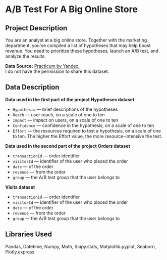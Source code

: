 # A/B Test For A Big Online Store

## Project Description
You are an analyst at a big online store. Together with the marketing department, you've compiled a list of hypotheses that may help boost revenue.
You need to prioritize these hypotheses, launch an A/B test, and analyze the results.

**Data Source:** [Practicum by Yandex.](https://www.practicum100.com/)  
I do not have the permission to share this dataset.

## Data Description
**Data used in the first part of the project**
**Hypotheses dataset**
* `Hypothesis` — brief descriptions of the hypotheses
* `Reach` — user reach, on a scale of one to ten
* `Impact` — impact on users, on a scale of one to ten
* `Confidence` — confidence in the hypothesis, on a scale of one to ten
* `Effort` — the resources required to test a hypothesis, on a scale of one to ten. The higher the Effort value, the more resource-intensive the test.

**Data used in the second part of the project**
**Orders dataset**
* `transactionId` — order identifier
* `visitorId` — identifier of the user who placed the order
* `date` — of the order
* `revenue` — from the order
* `group` — the A/B test group that the user belongs to

**Visits dataset**
* `transactionId` — order identifier
* `visitorId` — identifier of the user who placed the order
* `date` — of the order
* `revenue` — from the order
* `group` — the A/B test group that the user belongs to

## Libraries Used
Pandas, Datetime, Numpy, Math, Scipy.stats, Matplotlib.pyplot, Seaborn, Plotly.express
